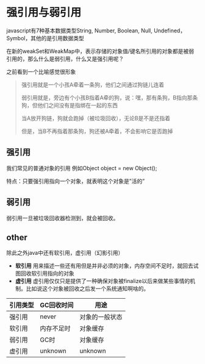 # 强引用与弱引用

javascript有7种基本数据类型String, Number, Boolean, Null, Undefined，Symbol，其他的是引用数据类型

在新的weakSet和WeakMap中，表示存储的对象值/键名所引用的对象都是被弱引用的，那么什么是弱引用，什么又是强引用呢？

之前看到一个比喻感觉很形象

> 强引用就是一个小孩A牵着一条狗，他们之间通过狗链儿连着
>
> 弱引用就是，旁边有个小孩B指着A牵的狗，说：嘿，那有条狗，B指向那条狗，但他们之间没有是指绑在一起的东西
>
> 当A放开狗链，狗就会跑掉（被垃圾回收），无论B是不是还指着
>
> 但是，当B不再指着那条狗，狗还被A牵着，不会影响它是否跑掉

## 强引用

我们常见的普通对象的引用 例如Object object = new Object();

特点：只要强引用指向一个对象，就表明这个对象是”活的”

## 弱引用

弱引用一旦被垃圾回收器检测到，就会被回收。

## other

除此之外java中还有软引用，虚引用（幻影引用）

- **软引用** 用来描述一些还有用但是并非必须的对象，内存空间不足时，就回去试图回收软引用指向的对象
- **虚引用** 虚引用仅仅只是提供了一种确保对象被finalize以后来做某些事情的机制。比如说这个对象被回收之后发一个系统通知啊啥的。

引用类型 | GC回收时间 | 用途
-- | -- | --
强引用 | never | 对象的一般状态
软引用 | 内存不足时 | 对象缓存
弱引用 | GC时 | 对象缓存
虚引用 | unknown | unknown
